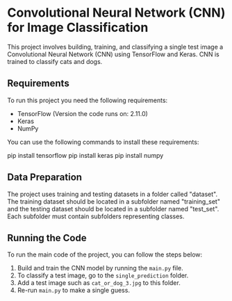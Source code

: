 # Convolutional Neural Network (CNN) for Image Classification

This project involves building, training, and classifying a single test image a Convolutional Neural Network (CNN) using TensorFlow and Keras. CNN is trained to classify cats and dogs.

## Requirements

To run this project you need the following requirements:
- TensorFlow (Version the code runs on: 2.11.0)
- Keras
- NumPy

You can use the following commands to install these requirements:

pip install tensorflow
pip install keras
pip install numpy


## Data Preparation

The project uses training and testing datasets in a folder called "dataset". The training dataset should be located in a subfolder named "training_set" and the testing dataset should be located in a subfolder named "test_set". Each subfolder must contain subfolders representing classes.

## Running the Code

To run the main code of the project, you can follow the steps below:

1. Build and train the CNN model by running the `main.py` file.
2. To classify a test image, go to the `single_prediction` folder.
3. Add a test image such as `cat_or_dog_3.jpg` to this folder.
4. Re-run `main.py` to make a single guess.
